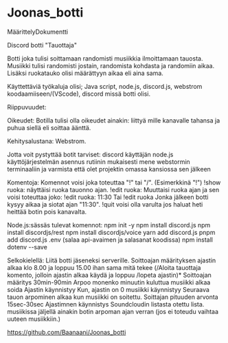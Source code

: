 # Joonas_botti

MäärittelyDokumentti

Discord botti "Tauottaja"

Botti joka tulisi soittamaan randomisti musiikkia ilmoittamaan tauosta. Musiikki tulisi randomisti jostain, randomista kohdasta ja randomiin aikaa. Lisäksi ruokatauko olisi määrättyyn aikaa eli aina sama.

Käyttettäviä työkaluja olisi; Java script, node.js, discord.js, webstrom koodaamiiseen/(VScode), discord missä botti olisi.

Riippuvuudet:

Oikeudet:
Botilla tulisi olla oikeudet ainakin: liittyä mille kanavalle tahansa ja puhua siellä eli soittaa äänttä.

Kehitysalustana:
Webstrom.

Jotta voit pystyttää botit tarviset:
discord käyttäjän
node.js käyttöjärjestelmän asennus rutiinin mukaisesti
mene webstormin terminaaliin ja varmista että olet projektin omassa kansiossa sen jälkeen

Komentoja:
Komennot voisi joka toteuttaa "!" tai "/". (Esimerkkinä "!")
!show ruoka: näyttäisi ruoka tauonno ajan. !edit ruoka: Muuttaisi ruoka ajan ja sen voisi toteuttaa joko: !edit ruoka: 11:30 Tai !edit ruoka Jonka jälkeen botti kysyy aikaa ja siotat ajan "11:30". !quit voisi olla varulta jos haluat heti heittää botin pois kanavalta.

Node.js:sässäs tulevat komennot:
npm init -y
npm install discord.js
npm install discordjs/rest
npm install discordjs/voice
yarn add discord.js
pnpm add discord.js
.env (salaa api-avaimen ja salasanat koodissa)
npm install dotenv --save

Selkokielellä:
Liitä botti jäseneksi serverille.
Soittoajan määrityksen ajastin alkaa klo 8.00 ja loppuu 15.00 ihan sama mitä tekee
(/Aloita tauottaja komento, jolloin ajastin alkaa käydä ja loppuu /lopeta ajastin)*
Soittoajan määritys 30min-90min
Arpoo monenko minuutin kuluttua musiikki alkaa soida
Ajastin käynnistyy
Kun, ajastin on 0 musiikki käynnistyy
Seuraava tauon arpominen alkaa kun musiikki on soitettu.
Soittajan pituuden arvonta 15sec-30sec
Ajastimnen käynnistys
Soundcloudin listasta otettu lista.
musiikissa jäljellä ainakin botin arpoman ajan verran (jos ei toteudu vaihtaa uuteen musiikkiin.)

https://github.com/Baanaani/Joonas_botti
